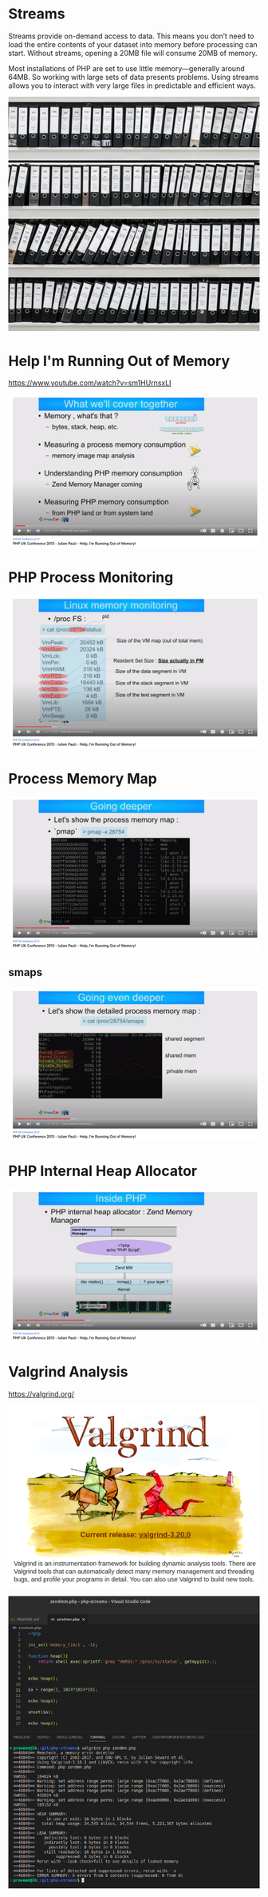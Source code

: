 # Streams

Streams provide on-demand access to data. This means you don’t need to load the entire contents of your dataset into memory before processing can start. Without streams, opening a 20MB file will consume 20MB of memory.

Most installations of PHP are set to use little memory—generally around 64MB. So working with large sets of data presents problems. Using streams allows you to interact with very large files in predictable and efficient ways.

![](book-stream.png)

# Help I'm Running Out of Memory

https://www.youtube.com/watch?v=sm1HUrnsxLI

![](help.png)

# PHP Process Monitoring

![](proc.png)

# Process Memory Map

![](pmap.png)

## smaps

![](smaps.png)

# PHP Internal Heap Allocator

![](heap.png)

# Valgrind Analysis

https://valgrind.org/

![](valgrind-web.png)

![](valgrind.png)